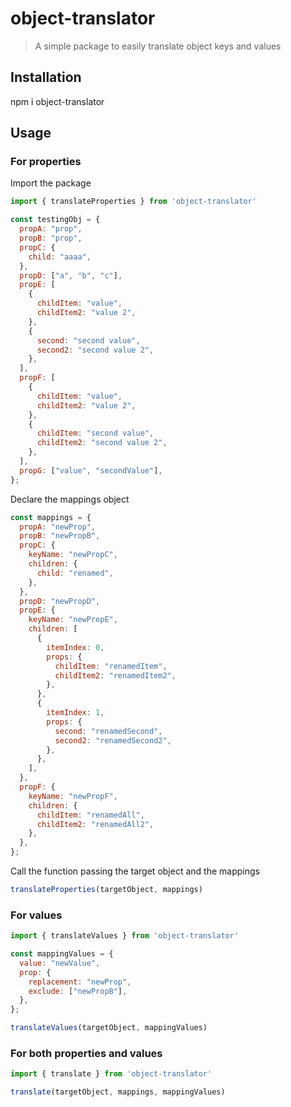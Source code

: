 # object-translator

> A simple package to easily translate object keys and values

## Installation

npm i object-translator

## Usage

### For properties

Import the package

```js
import { translateProperties } from 'object-translator'

const testingObj = {
  propA: "prop",
  propB: "prop",
  propC: {
    child: "aaaa",
  },
  propD: ["a", "b", "c"],
  propE: [
    {
      childItem: "value",
      childItem2: "value 2",
    },
    {
      second: "second value",
      second2: "second value 2",
    },
  ],
  propF: [
    {
      childItem: "value",
      childItem2: "value 2",
    },
    {
      childItem: "second value",
      childItem2: "second value 2",
    },
  ],
  propG: ["value", "secondValue"],
};
```

Declare the mappings object

```js
const mappings = {
  propA: "newProp",
  propB: "newPropB",
  propC: {
    keyName: "newPropC",
    children: {
      child: "renamed",
    },
  },
  propD: "newPropD",
  propE: {
    keyName: "newPropE",
    children: [
      {
        itemIndex: 0,
        props: {
          childItem: "renamedItem",
          childItem2: "renamedItem2",
        },
      },
      {
        itemIndex: 1,
        props: {
          second: "renamedSecond",
          second2: "renamedSecond2",
        },
      },
    ],
  },
  propF: {
    keyName: "newPropF",
    children: {
      childItem: "renamedAll",
      childItem2: "renamedAll2",
    },
  },
};
```

Call the function passing the target object and the mappings

```js
translateProperties(targetObject, mappings)
```

### For values

```js
import { translateValues } from 'object-translator'

const mappingValues = {
  value: "newValue",
  prop: {
    replacement: "newProp",
    exclude: ["newPropB"],
  },
};

translateValues(targetObject, mappingValues)
```

### For both properties and values

```js
import { translate } from 'object-translator'

translate(targetObject, mappings, mappingValues)
```
